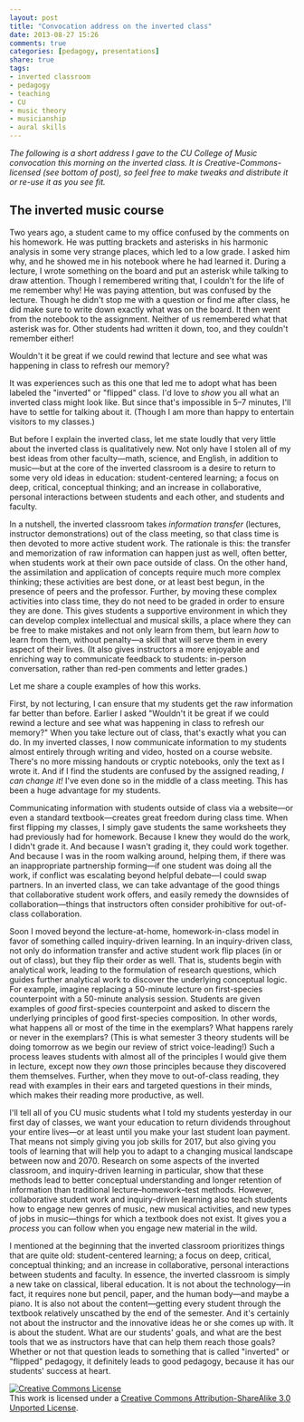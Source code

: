 ```yaml
---
layout: post
title: "Convocation address on the inverted class"
date: 2013-08-27 15:26
comments: true
categories: [pedagogy, presentations]
share: true
tags:
- inverted classroom  
- pedagogy  
- teaching  
- CU  
- music theory  
- musicianship  
- aural skills
---
```


*The following is a short address I gave to the CU College of Music convocation this morning on the inverted class. It is Creative-Commons-licensed (see bottom of post), so feel free to make tweaks and distribute it or re-use it as you see fit.*

## The inverted music course ##

Two years ago, a student came to my office confused by the comments on his homework. He was putting brackets and asterisks in his harmonic analysis in some very strange places, which led to a low grade. I asked him why, and he showed me in his notebook where he had learned it. During a lecture, I wrote something on the board and put an asterisk while talking to draw attention. Though I remembered writing that, I couldn't for the life of me remember why! He was paying attention, but was confused by the lecture. Though he didn't stop me with a question or find me after class, he did make sure to write down exactly what was on the board. It then went from the notebook to the assignment. Neither of us remembered what that asterisk was for. Other students had written it down, too, and they couldn't remember either!

Wouldn't it be great if we could rewind that lecture and see what was happening in class to refresh our memory?

It was experiences such as this one that led me to adopt what has been labeled the "inverted" or "flipped" class. I'd love to *show* you all what an inverted class might look like. But since that's impossible in 5–7 minutes, I'll have to settle for talking about it. (Though I am more than happy to entertain visitors to my classes.)

But before I explain the inverted class, let me state loudly that very little about the inverted class is qualitatively new. Not only have I stolen all of my best ideas from other faculty—math, science, and English, in addition to music—but at the core of the inverted classroom is a desire to return to some very old ideas in education: student-centered learning; a focus on deep, critical, conceptual thinking; and an increase in collaborative, personal interactions between students and each other, and students and faculty.

In a nutshell, the inverted classroom takes *information transfer* (lectures, instructor demonstrations) out of the class meeting, so that class time is then devoted to more active student work. The rationale is this: the transfer and memorization of raw information can happen just as well, often better, when students work at their own pace outside of class. On the other hand, the assimilation and application of concepts require much more complex thinking; these activities are best done, or at least best begun, in the presence of peers and the professor. Further, by moving these complex activities into class time, they do not need to be graded in order to ensure they are done. This gives students a supportive environment in which they can develop complex intellectual and musical skills, a place where they can be free to make mistakes and not only learn from them, but learn *how* to learn from them, without penalty—a skill that will serve them in every aspect of their lives. (It also gives instructors a more enjoyable and enriching way to communicate feedback to students: in-person conversation, rather than red-pen comments and letter grades.)

Let me share a couple examples of how this works.

First, by not lecturing, I can ensure that my students get the raw information far better than before. Earlier I asked "Wouldn't it be great if we could rewind a lecture and see what was happening in class to refresh our memory?" When you take lecture out of class, that's exactly what you can do. In my inverted classes, I now communicate information to my students almost entirely through writing and video, hosted on a course website. There's no more missing handouts or cryptic notebooks, only the text as I wrote it. And if I find the students are confused by the assigned reading, *I can change it!* I've even done so in the middle of a class meeting. This has been a huge advantage for my students.

Communicating information with students outside of class via a website—or even a standard textbook—creates great freedom during class time. When first flipping my classes, I simply gave students the same worksheets they had previously had for homework. Because I knew they would do the work, I didn't grade it. And because I wasn't grading it, they could work together. And because I was in the room walking around, helping them, if there was an inappropriate partnership forming—if one student was doing all the work, if conflict was escalating beyond helpful debate—I could swap partners. In an inverted class, we can take advantage of the good things that collaborative student work offers, and easily remedy the downsides of collaboration—things that instructors often consider prohibitive for out-of-class collaboration.

Soon I moved beyond the lecture-at-home, homework-in-class model in favor of something called inquiry-driven learning. In an inquiry-driven class, not only do information transfer and active student work flip places (in or out of class), but they flip their order as well. That is, students begin with analytical work, leading to the formulation of research questions, which guides further analytical work to discover the underlying conceptual logic. For example, imagine replacing a 50-minute lecture on first-species counterpoint with a 50-minute analysis session. Students are given examples of *good* first-species counterpoint and asked to discern the underlying principles of good first-species composition. In other words, what happens all or most of the time in the exemplars? What happens rarely or never in the exemplars? (This is what semester 3 theory students will be doing tomorrow as we begin our review of strict voice-leading!) Such a process leaves students with almost all of the principles I would give them in lecture, except now they *own* those principles because they discovered them themselves. Further, when they move to out-of-class reading, they read with examples in their ears and targeted questions in their minds, which makes their reading more productive, as well.

I'll tell all of you CU music students what I told my students yesterday in our first day of classes, we want your education to return dividends throughout your entire lives—or at least until you make your last student loan payment. That means not simply giving you job skills for 2017, but also giving you tools of learning that will help you to adapt to a changing musical landscape between now and 2070. Research on some aspects of the inverted classroom, and inquiry-driven learning in particular, show that these methods lead to better conceptual understanding and longer retention of information than traditional lecture–homework–test methods. However, collaborative student work and inquiry-driven learning also teach students how to engage new genres of music, new musical activities, and new types of jobs in music—things for which a textbook does not exist. It gives you a *process* you can follow when you engage new material in the wild.

I mentioned at the beginning that the inverted classroom prioritizes things that are quite old: student-centered learning; a focus on deep, critical, conceptual thinking; and an increase in collaborative, personal interactions between students and faculty. In essence, the inverted classroom is simply a new take on classical, liberal education. It is not about the technology—in fact, it requires none but pencil, paper, and the human body—and maybe a piano. It is also not about the content—getting every student through the textbook relatively unscathed by the end of the semester. And it's certainly not about the instructor and the innovative ideas he or she comes up with. It is about the student. What are our students' goals, and what are the best tools that we as instructors have that can help them reach those goals? Whether or not that question leads to something that is called "inverted" or "flipped" pedagogy, it definitely leads to good pedagogy, because it has our students' success at heart.

<a rel="license" href="http://creativecommons.org/licenses/by-sa/3.0/"><img alt="Creative Commons License" style="border-width:0" src="http://i.creativecommons.org/l/by-sa/3.0/88x31.png" /></a><br />This work is licensed under a <a rel="license" href="http://creativecommons.org/licenses/by-sa/3.0/">Creative Commons Attribution-ShareAlike 3.0 Unported License</a>.
